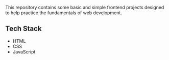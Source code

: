 This repository contains some basic and simple frontend projects designed to help practice the fundamentals of web development.


## Tech Stack
- HTML
- CSS
- JavaScript
